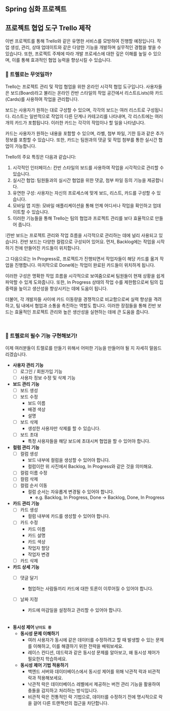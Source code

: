<aside>
<h1>Spring 심화 프로젝트</h1>

</aside>

<h2>프로젝트 협업 도구 Trello 제작</h2>

이번 프로젝트를 통해 Trello와 같은 유명한 서비스를 모방하여 진행할 예정입니다.
작업 생성, 관리, 상태 업데이트와 같은 다양한 기능을 개발하며 실무적인 경험을 쌓을 수 있습니다.
또한, 프로젝트 주제에 따라 개발 프로세스에 대한 깊은 이해를 높일 수 있으며, 이를 통해 효과적인 협업 능력을 향상시킬 수 있습니다.

### **🤔** 트렐로는 무엇일까?

Trello는 프로젝트 관리 및 작업 협업을 위한 온라인 시각적 협업 도구입니다. 사용자들은 보드(Board)라고 불리는 온라인 칸반 스타일의 작업 공간에서 리스트(Lists)와 카드(Cards)를 사용하여 작업을 관리합니다.

보드는 사용자가 원하는 대로 구성할 수 있으며, 각각의 보드는 여러 리스트로 구성됩니다. 리스트는 일반적으로 작업의 다른 단계나 카테고리를 나타내며, 각 리스트에는 여러 개의 카드가 포함됩니다. 이러한 카드는 각각의 작업이나 할 일을 나타냅니다.

카드는 사용자가 원하는 내용을 포함할 수 있으며, 라벨, 첨부 파일, 기한 등과 같은 추가 정보를 포함할 수 있습니다. 또한, 카드는 팀원과의 댓글 및 작업 첨부를 통한 실시간 협업이 가능합니다.

Trello의 주요 특징은 다음과 같습니다:

1. 시각적인 인터페이스: 칸반 스타일의 보드를 사용하여 작업을 시각적으로 관리할 수 있습니다.
2. 실시간 협업: 팀원들과의 실시간 협업을 위한 댓글, 첨부 파일 등의 기능을 제공합니다.
3. 유연한 구성: 사용자는 자신의 프로세스에 맞게 보드, 리스트, 카드를 구성할 수 있습니다.
4. 모바일 앱 지원: 모바일 애플리케이션을 통해 언제 어디서나 작업을 확인하고 업데이트할 수 있습니다.
5. 이러한 기능들을 통해 Trello는 팀의 협업과 프로젝트 관리를 보다 효율적으로 만들어 줍니다.

❕칸반 보드는 프로젝트 관리와 작업 흐름을 시각적으로 관리하는 데에 널리 사용되고 있습니다. 칸반 보드는 다양한 컬럼으로 구성되어 있어요. 먼저, Backlog에는 작업을 시작하기 전에 만들어진 카드들이 위치합니다.

그 다음으로는 In Progress로, 프로젝트가 진행되면서 작업자들이 해당 카드를 옮겨 작업을 진행합니다. 마지막으로 Done에는 작업이 완료된 카드들이 위치하게 됩니다.

이러한 구성은 명확한 작업 흐름을 시각적으로 보여줌으로써 팀원들이 현재 상황을 쉽게 파악할 수 있게 도와줍니다. 또한, In Progress 상태의 작업 수를 제한함으로써 팀의 집중력을 높이고 생산성을 향상시키는 데에 도움이 됩니다.

더불어, 각 개발자들 사이에 카드 이동량을 경쟁적으로 비교함으로써 실력 향상을 격려하고, 팀 내에서 협업과 소통을 촉진하는 역할도 합니다. 이러한 장점들을 통해 칸반 보드는 효율적인 프로젝트 관리와 높은 생산성을 실현하는 데에 큰 도움을 줍니다.

<br/>

### **🚀** 트렐로의 필수 기능 구현해보기!

이제 여러분들이 트렐로를 만들기 위해서 어떠한 기능을 만들어야 될 지 자세히 말씀드리겠습니다.

- **사용자 관리 기능**
    - [ ]  로그인 / 회원가입 기능
    - [ ]  사용자 정보 수정 및 삭제 기능
- **보드 관리 기능**
    - [ ]  보드 생성
    - [ ]  보드 수정
        - 보드 이름
        - 배경 색상
        - 설명
    - [ ]  보드 삭제
        - 생성한 사용자만 삭제를 할 수 있습니다.
    - [ ]  보드 초대
        - 특정 사용자들을 해당 보드에 초대시켜 협업을 할 수 있어야 합니다.
- **컬럼 관리 기능**
    - [ ]  컬럼 생성
        - 보드 내부에 컬럼을 생성할 수 있어야 합니다.
        - 컬럼이란 위 사진에서 Backlog, In Progress와 같은 것을 의미해요.
    - [ ]  컬럼 이름 수정
    - [ ]  컬럼 삭제
    - [ ]  컬럼 순서 이동
        - 컬럼 순서는 자유롭게 변경될 수 있어야 합니다.
            - e.g. Backlog, In Progress, Done → Backlog, Done, In Progress
- **카드 관리 기능**
    - [ ]  카드 생성
        - 컬럼 내부에 카드를 생성할 수 있어야 합니다.
    - [ ]  카드 수정
        - 카드 이름
        - 카드 설명
        - 카드 색상
        - 작업자 할당
        - 작업자 변경
    - [ ]  카드 삭제
- **카드 상세 기능**
    - [ ]  댓글 달기
        - 협업하는 사람들끼리 카드에 대한 토론이 이루어질 수 있어야 합니다.
    - [ ]  날짜 지정
        - 카드에 마감일을 설정하고 관리할 수 있어야 합니다.

         <br/>
         <br/>

- **동시성 제어 `난이도 중`**
    - **동시성 문제 이해하기**
        - 여러 사용자가 동시에 같은 데이터를 수정하려고 할 때 발생할 수 있는 문제를 이해하고, 이를 해결하기 위한 전략을 배워보세요.
        - 레이스 컨디션, 데드락과 같은 동시성 문제를 알아보고, 왜 동시성 제어가 필요한지 학습하세요.
    - **동시성 제어 기법 적용하기**
        - 백엔드 서버와 데이터베이스에서 동시성 제어를 위해 낙관적 락과 비관적 락과 적용해보세요.
        - 낙관적 락은 데이터베이스 레벨에서 제공하는 버전 관리 기능을 활용하여 충돌을 감지하고 처리하는 방식입니다.
        - 비관적 락은 전통적인 락 기법으로, 데이터를 수정하기 전에 명시적으로 락을 걸어 다른 트랜잭션의 접근을 차단합니다.




